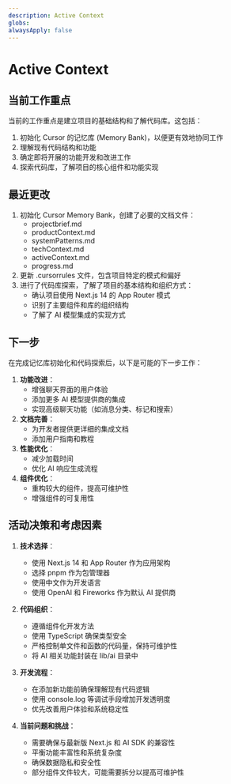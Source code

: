 ```yaml
---
description: Active Context
globs:
alwaysApply: false
---
```

# Active Context

## 当前工作重点

当前的工作重点是建立项目的基础结构和了解代码库。这包括：

1. 初始化 Cursor 的记忆库 (Memory Bank)，以便更有效地协同工作
2. 理解现有代码结构和功能
3. 确定即将开展的功能开发和改进工作
4. 探索代码库，了解项目的核心组件和功能实现

## 最近更改

1. 初始化 Cursor Memory Bank，创建了必要的文档文件：
   - projectbrief.md
   - productContext.md
   - systemPatterns.md
   - techContext.md
   - activeContext.md
   - progress.md
2. 更新 .cursorrules 文件，包含项目特定的模式和偏好
3. 进行了代码库探索，了解了项目的基本结构和组织方式：
   - 确认项目使用 Next.js 14 的 App Router 模式
   - 识别了主要组件和库的组织结构
   - 了解了 AI 模型集成的实现方式

## 下一步

在完成记忆库初始化和代码探索后，以下是可能的下一步工作：

1. **功能改进**：
   - 增强聊天界面的用户体验
   - 添加更多 AI 模型提供商的集成
   - 实现高级聊天功能（如消息分类、标记和搜索）
2. **文档完善**：
   - 为开发者提供更详细的集成文档
   - 添加用户指南和教程
3. **性能优化**：
   - 减少加载时间
   - 优化 AI 响应生成流程
4. **组件优化**：
   - 重构较大的组件，提高可维护性
   - 增强组件的可复用性

## 活动决策和考虑因素

1. **技术选择**：
   - 使用 Next.js 14 和 App Router 作为应用架构
   - 选择 pnpm 作为包管理器
   - 使用中文作为开发语言
   - 使用 OpenAI 和 Fireworks 作为默认 AI 提供商

2. **代码组织**：
   - 遵循组件化开发方法
   - 使用 TypeScript 确保类型安全
   - 严格控制单文件和函数的代码量，保持可维护性
   - 将 AI 相关功能封装在 lib/ai 目录中

3. **开发流程**：
   - 在添加新功能前确保理解现有代码逻辑
   - 使用 console.log 等调试手段增加开发透明度
   - 优先改善用户体验和系统稳定性

4. **当前问题和挑战**：
   - 需要确保与最新版 Next.js 和 AI SDK 的兼容性
   - 平衡功能丰富性和系统复杂度
   - 确保数据隐私和安全性
   - 部分组件文件较大，可能需要拆分以提高可维护性
